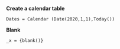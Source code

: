 **Create a calendar table**

    Dates = Calendar (Date(2020,1,1),Today())

**Blank**

    _x = {blank()}


